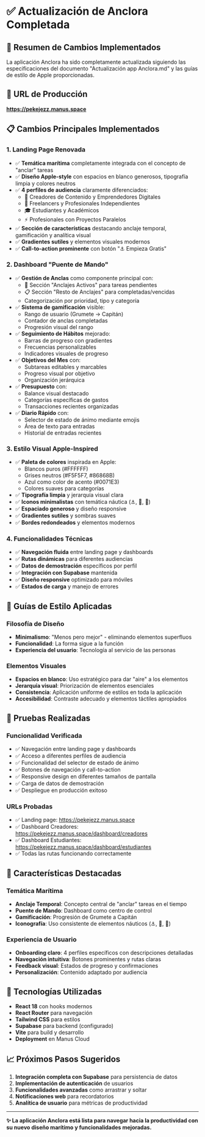 # ✅ Actualización de Anclora Completada

## 🎯 Resumen de Cambios Implementados

La aplicación Anclora ha sido completamente actualizada siguiendo las especificaciones del documento "Actualización app Anclora.md" y las guías de estilo de Apple proporcionadas.

## 🚀 URL de Producción
**https://pekejezz.manus.space**

## 📋 Cambios Principales Implementados

### 1. **Landing Page Renovada**
- ✅ **Temática marítima** completamente integrada con el concepto de "anclar" tareas
- ✅ **Diseño Apple-style** con espacios en blanco generosos, tipografía limpia y colores neutros
- ✅ **4 perfiles de audiencia** claramente diferenciados:
  - 🎨 Creadores de Contenido y Emprendedores Digitales
  - 💼 Freelancers y Profesionales Independientes
  - 🎓 Estudiantes y Académicos
  - ⚡ Profesionales con Proyectos Paralelos
- ✅ **Sección de características** destacando anclaje temporal, gamificación y analítica visual
- ✅ **Gradientes sutiles** y elementos visuales modernos
- ✅ **Call-to-action prominente** con botón "⚓ Empieza Gratis"

### 2. **Dashboard "Puente de Mando"**
- ✅ **Gestión de Anclas** como componente principal con:
  - 🔵 Sección "Anclajes Activos" para tareas pendientes
  - 📋 Sección "Resto de Anclajes" para completadas/vencidas
  - Categorización por prioridad, tipo y categoría
- ✅ **Sistema de gamificación** visible:
  - Rango de usuario (Grumete → Capitán)
  - Contador de anclas completadas
  - Progresión visual del rango
- ✅ **Seguimiento de Hábitos** mejorado:
  - Barras de progreso con gradientes
  - Frecuencias personalizables
  - Indicadores visuales de progreso
- ✅ **Objetivos del Mes** con:
  - Subtareas editables y marcables
  - Progreso visual por objetivo
  - Organización jerárquica
- ✅ **Presupuesto** con:
  - Balance visual destacado
  - Categorías específicas de gastos
  - Transacciones recientes organizadas
- ✅ **Diario Rápido** con:
  - Selector de estado de ánimo mediante emojis
  - Área de texto para entradas
  - Historial de entradas recientes

### 3. **Estilo Visual Apple-Inspired**
- ✅ **Paleta de colores** inspirada en Apple:
  - Blancos puros (#FFFFFF)
  - Grises neutros (#F5F5F7, #86868B)
  - Azul como color de acento (#0071E3)
  - Colores suaves para categorías
- ✅ **Tipografía limpia** y jerarquía visual clara
- ✅ **Iconos minimalistas** con temática náutica (⚓, 🚢, 🌊)
- ✅ **Espaciado generoso** y diseño responsive
- ✅ **Gradientes sutiles** y sombras suaves
- ✅ **Bordes redondeados** y elementos modernos

### 4. **Funcionalidades Técnicas**
- ✅ **Navegación fluida** entre landing page y dashboards
- ✅ **Rutas dinámicas** para diferentes audiencias
- ✅ **Datos de demostración** específicos por perfil
- ✅ **Integración con Supabase** mantenida
- ✅ **Diseño responsive** optimizado para móviles
- ✅ **Estados de carga** y manejo de errores

## 🎨 Guías de Estilo Aplicadas

### Filosofía de Diseño
- **Minimalismo**: "Menos pero mejor" - eliminando elementos superfluos
- **Funcionalidad**: La forma sigue a la función
- **Experiencia del usuario**: Tecnología al servicio de las personas

### Elementos Visuales
- **Espacios en blanco**: Uso estratégico para dar "aire" a los elementos
- **Jerarquía visual**: Priorización de elementos esenciales
- **Consistencia**: Aplicación uniforme de estilos en toda la aplicación
- **Accesibilidad**: Contraste adecuado y elementos táctiles apropiados

## 🧪 Pruebas Realizadas

### Funcionalidad Verificada
- ✅ Navegación entre landing page y dashboards
- ✅ Acceso a diferentes perfiles de audiencia
- ✅ Funcionalidad del selector de estado de ánimo
- ✅ Botones de navegación y call-to-action
- ✅ Responsive design en diferentes tamaños de pantalla
- ✅ Carga de datos de demostración
- ✅ Despliegue en producción exitoso

### URLs Probadas
- ✅ Landing page: https://pekejezz.manus.space
- ✅ Dashboard Creadores: https://pekejezz.manus.space/dashboard/creadores
- ✅ Dashboard Estudiantes: https://pekejezz.manus.space/dashboard/estudiantes
- ✅ Todas las rutas funcionando correctamente

## 📱 Características Destacadas

### Temática Marítima
- **Anclaje Temporal**: Concepto central de "anclar" tareas en el tiempo
- **Puente de Mando**: Dashboard como centro de control
- **Gamificación**: Progresión de Grumete a Capitán
- **Iconografía**: Uso consistente de elementos náuticos (⚓, 🚢, 🌊)

### Experiencia de Usuario
- **Onboarding claro**: 4 perfiles específicos con descripciones detalladas
- **Navegación intuitiva**: Botones prominentes y rutas claras
- **Feedback visual**: Estados de progreso y confirmaciones
- **Personalización**: Contenido adaptado por audiencia

## 🔧 Tecnologías Utilizadas
- **React 18** con hooks modernos
- **React Router** para navegación
- **Tailwind CSS** para estilos
- **Supabase** para backend (configurado)
- **Vite** para build y desarrollo
- **Deployment** en Manus Cloud

## 📈 Próximos Pasos Sugeridos
1. **Integración completa con Supabase** para persistencia de datos
2. **Implementación de autenticación** de usuarios
3. **Funcionalidades avanzadas** como arrastrar y soltar
4. **Notificaciones web** para recordatorios
5. **Analítica de usuario** para métricas de productividad

---

**✨ La aplicación Anclora está lista para navegar hacia la productividad con su nuevo diseño marítimo y funcionalidades mejoradas.**

